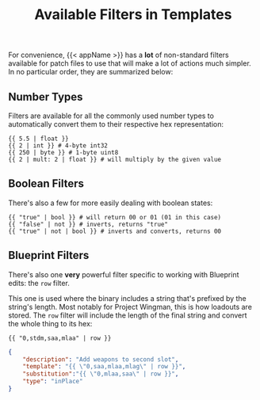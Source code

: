 ﻿---
title: "Available Filters in Templates"
linkTitle: "Available Filters"
weight: 32
---

For convenience, {{< appName >}} has a **lot** of non-standard filters available for patch files to use that will make a lot of actions much simpler. In no particular order, they are summarized below:

## Number Types

Filters are available for all the commonly used number types to automatically convert them to their respective hex representation:

```liquid
{{ 5.5 | float }}
{{ 2 | int }} # 4-byte int32
{{ 250 | byte }} # 1-byte uint8
{{ 2 | mult: 2 | float }} # will multiply by the given value
```

## Boolean Filters

There's also a few for more easily dealing with boolean states:

```liquid
{{ "true" | bool }} # will return 00 or 01 (01 in this case)
{{ "false" | not }} # inverts, returns "true"
{{ "true" | not | bool }} # inverts and converts, returns 00
```

## Blueprint Filters

There's also one **very** powerful filter specific to working with Blueprint edits: the `row` filter.

This one is used where the binary includes a string that's prefixed by the string's length. Most notably for Project Wingman, this is how loadouts are stored. The `row` filter will include the length of the final string and convert the whole thing to its hex:

```liquid
{{ "0,stdm,saa,mlaa" | row }}
```

```json
{
    "description": "Add weapons to second slot",
    "template": "{{ \"0,saa,mlaa,mlag\" | row }}",
    "substitution":"{{ \"0,mlaa,saa\" | row }}",
    "type": "inPlace"
}
```
